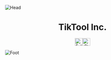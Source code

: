 ![Head](https://github.com/user-attachments/assets/0181e9e2-f093-4b03-b1cc-8c83db3647cd)


<h1 align="center">TikTool Inc.</h1>
<div align="center">
  <p>
    <div style="display: flex; justify-content: center; align-items: center;">
      <img height="25" src="https://img.shields.io/github/followers/AdamBankz?color=000000&style=for-the-badge&logo=github&label=Followers" alt="Followers"/>
      <img height="25" src="https://img.shields.io/github/stars/AdamBankz?color=000000&style=for-the-badge&logo=github&label=Stars" alt="Stars"/>
    </div>
  </p>
</div>

![Foot](https://github.com/user-attachments/assets/78af5477-dcc7-407f-b2c3-e8bca931c616)
